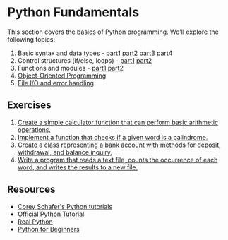 # Python Fundamentals

This section covers the basics of Python programming. We'll explore the following topics:

1. Basic syntax and data types - [part1](https://youtu.be/k9TUPpGqYTo?si=klzFIjuPJnezxez4) [part2](https://youtu.be/khKv-8q7YmY?si=SnLZ5msJsDfMYt2u) [part3](https://youtu.be/W8KRzm-HUcc?si=RBxWPXRNfCBRBCCd) [part4](https://youtu.be/daefaLgNkw0?si=WCF8cit5OzxEWOpO)
2. Control structures (if/else, loops) - [part1](https://youtu.be/DZwmZ8Usvnk?si=kk2rh1hFueiY8L6r) [part2](https://youtu.be/6iF8Xb7Z3wQ?si=BXT0M8M6pPOWjU0i)
3. Functions and modules - [part1](https://youtu.be/9Os0o3wzS_I?si=OZBlokXbxB3SFZtE) [part2](https://youtu.be/CqvZ3vGoGs0?si=w1LLYpjgv-RM3ktb)
4. [Object-Oriented Programming](https://youtube.com/playlist?list=PL-osiE80TeTsqhIuOqKhwlXsIBIdSeYtc&si=WlRYk2kOsvCbY5rQ)
5. [File I/O and error handling](https://youtu.be/Uh2ebFW8OYM?si=R4LuKwoIOZQ8PDjO)

## Exercises

1. [Create a simple calculator function that can perform basic arithmetic operations.](./calcy.py)
2. [Implement a function that checks if a given word is a palindrome.](./palindrome.py)
3. [Create a class representing a bank account with methods for deposit, withdrawal, and balance inquiry.](./bank_account.py)
4. [Write a program that reads a text file, counts the occurrence of each word, and writes the results to a new file.](./count_word.py)

## Resources

- [Corey Schafer's Python tutorials](https://youtube.com/playlist?list=PL-osiE80TeTt2d9bfVyTiXJA-UTHn6WwU&si=WttlljZxStpG1mTh)
- [Official Python Tutorial](https://docs.python.org/3/tutorial/)
- [Real Python](https://realpython.com/)
- [Python for Beginners](https://www.python.org/about/gettingstarted/)


